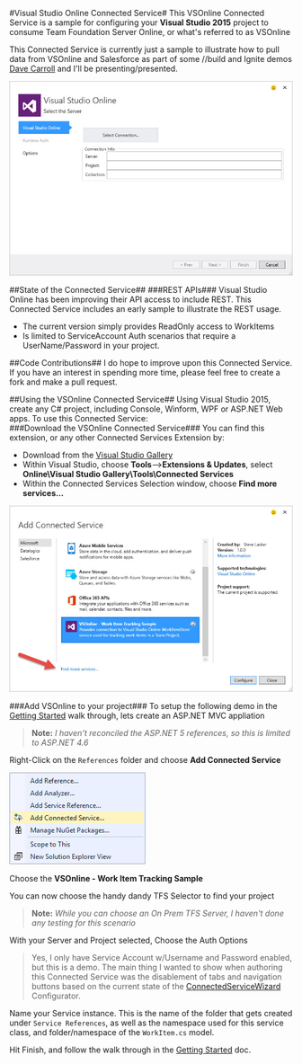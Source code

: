 #Visual Studio Online Connected Service#
This VSOnline Connected Service is a sample for configuring your  **Visual Studio 2015** project to consume Team Foundation Server Online, or what's referred to as VSOnline

This Connected Service is currently just a sample to illustrate how to pull data from VSOnline and Salesforce as part of some //build and Ignite demos [Dave Carroll](https://twitter.com/dcarroll) and I'll be presenting/presented.

![](./media/VSOnlineConnectedServicePreview300.jpg)

##State of the Connected Service##
###REST APIs###
Visual Studio Online has been improving their API access to include REST. This Connected Service includes an early sample to illustrate the REST usage. 

- The current version simply provides ReadOnly access to WorkItems
- Is limited to ServiceAccount Auth scenarios that require a UserName/Password in your project. 

##Code Contributions##
I do hope to improve upon this Connected Service. If you have an interest in spending more time, please feel free to create a fork and make a pull request. 

##Using the VSOnline Connected Service##
Using Visual Studio 2015, create any C# project, including Console, Winform, WPF or ASP.NET Web apps. To use this Connected Service:  
###Download the VSOnline Connected Service###
You can find this extension, or any other Connected Services Extension by: 

- Download from the [Visual Studio Gallery](https://visualstudiogallery.msdn.microsoft.com/0b7c4a20-cc91-41ac-ba75-170299a0a50e)
- Within Visual Studio, choose **Tools**-->**Extensions & Updates**, select **Online\Visual Studio Gallery\Tools\Connected Services**
- Within the Connected Services Selection window, choose **Find more services...**

![](./media/FindMoreServices.jpg)

###Add VSOnline to your project###
To setup the following demo in the [Getting Started][getting-started] walk through, lets create an ASP.NET MVC appliation
> **Note:** *I haven't reconciled the ASP.NET 5 references, so this is limited to ASP.NET 4.6*

Right-Click on the `References` folder and choose **Add Connected Service**

![](./media/ReferencesConecteMenu.jpg)

Choose the **VSOnline - Work Item Tracking Sample**

You can now choose the handy dandy TFS Selector to find your project

> **Note:** *While you can choose an On Prem TFS Server, I haven't done any testing for this scenario*

With your Server and Project selected, Choose the Auth Options

> Yes, I only have Service Account w/Username and Password enabled, but this is a demo. The main thing I wanted to show when authoring this Connected Service was the disablement of tabs and navigation buttons based on the current state of the [ConnectedServiceWizard](https://msdn.microsoft.com/en-us/library/microsoft.visualstudio.connectedservices.connectedservicewizard.aspx) Configurator.

Name your Service instance. This is the name of the folder that gets created under `Service References`, as well as the namespace used for this service class, and folder/namespace of the `WorkItem.cs` model.

Hit Finish, and follow the walk through in the [Getting Started][getting-started] doc.


[getting-started]:./GettingStarted/GettingStarted.md 
